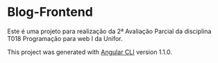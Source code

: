 # Blog-Frontend

Este é uma projeto para realização da 2ª Avaliação Parcial da disciplina T018 Programação para web I da Unifor.

This project was generated with [Angular CLI](https://github.com/angular/angular-cli) version 1.1.0.
